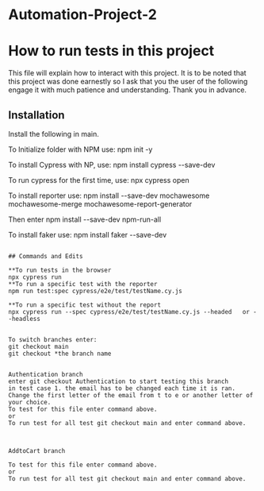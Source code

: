 # Automation-Project-2

# How to run tests in this project

This file will explain how to interact with this project. It is to be noted that this project was done earnestly so I ask that you the user of the following engage it with much patience and understanding. Thank you in advance. 

## Installation
Install the following in main.

To Initialize folder with NPM use:   npm init -y

To install Cypress with NP, use:   npm install cypress --save-dev

To run cypress for the first time, use:  npx cypress open 
 
To install reporter use: npm install --save-dev mochawesome mochawesome-merge mochawesome-report-generator 

Then enter npm install --save-dev npm-run-all

To install faker use: npm install faker --save-dev

```

## Commands and Edits

**To run tests in the browser
npx cypress run
**To run a specific test with the reporter
npm run test:spec cypress/e2e/test/testName.cy.js 

**To run a specific test without the report
npx cypress run --spec cypress/e2e/test/testName.cy.js --headed   or --headless


To switch branches enter:
git checkout main 
git checkout *the branch name


Authentication branch 
enter git checkout Authentication to start testing this branch
in test case 1. the email has to be changed each time it is ran. Change the first letter of the email from t to e or another letter of your choice.
To test for this file enter command above. 
or 
To run test for all test git checkout main and enter command above. 



AddtoCart branch  

To test for this file enter command above. 
or 
To run test for all test git checkout main and enter command above.
